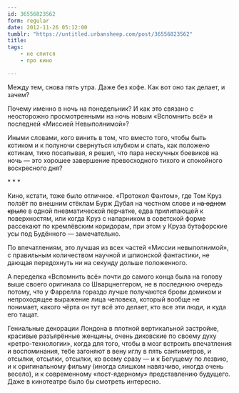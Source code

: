 ```yaml
---
id: 36556823562
form: regular
date: 2012-11-26 05:12:00
tumblr: "https://untitled.urbansheep.com/post/36556823562"
title:
tags:
    - не спится
    - про кино

---
```


<p>Между тем, снова пять утра. Даже без кофе. Как вот оно так делает, и зачем?</p>

<p>Почему именно в ночь на понедельник? И как это связано с неосторожно просмотренными на ночь новым «Вспомнить всё» и последней «Миссией Невыполнимой»?</p>

<p>Иными словами, кого винить в том, что вместо того, чтобы быть котиком и к полуночи свернуться клубком и спать, как положено котикам, тихо посапывая, я решил, что пара нескучных боевиков на ночь — это хорошее завершение превосходного тихого и спокойного воскресного дня?</p>

<p class="splitter">* * *</p>

<p>Кино, кстати, тоже было отличное. «Протокол Фантом», где Том Круз ползёт по внешним стёклам Бурж Дубая на честном слове и <s>на одном крыле</s> в одной пневматической перчатке, едва прилипающей к поверхностям, или когда Круз с напарником в советской форме рассекают по кремлёвским коридорам, при этом у Круза бутафорские усы под Будённого — замечательно.</p>

<p>По впечатлениям, это лучшая из всех частей «Миссии невыполнимой», с правильным количеством научной и шпионской фантастики, не дающая передохнуть ни на секунду дольше положенного.</p>

<p>А переделка «Вспомнить всё» почти до самого конца была на голову выше своего оригинала со Шварцнеггером, не в последнюю очередь потому, что у Фаррелла гораздо лучше получаются брови домиком и непроходящее выражение лица человека, который вообще не понимает, какого чёрта он тут всё это делает, кто все эти люди, и куда его тащат.</p>

<p>Гениальные декорации Лондона в плотной вертикальной застройке, красивые разъярённые женщины, очень диковские по своему духу «ретро-технологии», когда для того, чтобы в мозг встроить впечатления и воспоминания, тебе загоняют в вену иглу в пять сантиметров, и отсылки, отсылки, отсылки, ко всему сразу — и к Бегущему по лезвию, и к оригинальному фильму (иногда слишком навязчиво, иногда очень весело), и к современному «пост-ядерному» представлению будущего. Даже в кинотеатре было бы смотреть интересно.</p>

